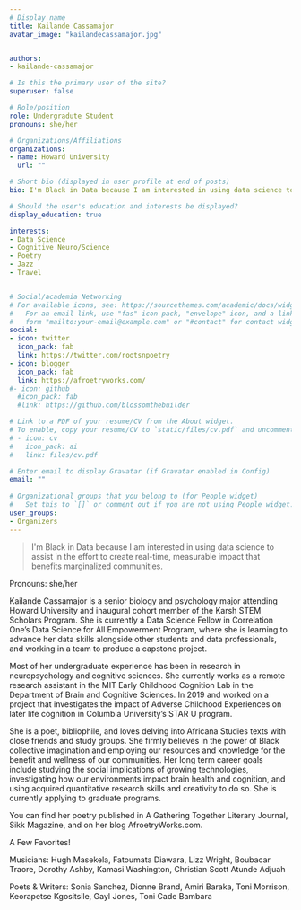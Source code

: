 ```yaml
---
# Display name
title: Kailande Cassamajor
avatar_image: "kailandecassamajor.jpg"


authors:
- kailande-cassamajor

# Is this the primary user of the site?
superuser: false

# Role/position
role: Undergradute Student
pronouns: she/her 

# Organizations/Affiliations
organizations:
- name: Howard University
  url: ""

# Short bio (displayed in user profile at end of posts)
bio: I'm Black in Data because I am interested in using data science to assist in the effort to create real-time, measurable impact that benefits marginalized communities. 

# Should the user's education and interests be displayed?
display_education: true

interests:
- Data Science
- Cognitive Neuro/Science
- Poetry
- Jazz
- Travel 


# Social/academia Networking
# For available icons, see: https://sourcethemes.com/academic/docs/widgets/#icons
#   For an email link, use "fas" icon pack, "envelope" icon, and a link in the
#   form "mailto:your-email@example.com" or "#contact" for contact widget.
social:
- icon: twitter
  icon_pack: fab
  link: https://twitter.com/rootsnpoetry
- icon: blogger
  icon_pack: fab
  link: https://afroetryworks.com/
#- icon: github
  #icon_pack: fab
  #link: https://github.com/blossomthebuilder

# Link to a PDF of your resume/CV from the About widget.
# To enable, copy your resume/CV to `static/files/cv.pdf` and uncomment the lines below.  
# - icon: cv
#   icon_pack: ai
#   link: files/cv.pdf

# Enter email to display Gravatar (if Gravatar enabled in Config)
email: ""
  
# Organizational groups that you belong to (for People widget)
#   Set this to `[]` or comment out if you are not using People widget.  
user_groups:
- Organizers
---
```

> I'm Black in Data because I am interested in using data science to assist in the effort to create real-time, measurable impact that benefits marginalized communities.  


Pronouns: she/her

Kailande Cassamajor is a senior biology and psychology major attending Howard University and inaugural cohort member of the Karsh STEM Scholars Program. She is currently a Data Science Fellow in Correlation One’s Data Science for All Empowerment Program, where she is learning to advance her data skills alongside other students and data professionals, and working in a team to produce a capstone project.

Most of her undergraduate experience has been in research in neuropsychology and cognitive sciences. She currently works as a remote research assistant in the MIT Early Childhood Cognition Lab in the Department of Brain and Cognitive Sciences. In 2019 and worked on a project that investigates the impact of Adverse Childhood Experiences on later life cognition in Columbia University’s STAR U program. 

She is a poet, bibliophile, and loves delving into Africana Studies texts with close friends and study groups. She firmly believes in the power of Black collective imagination and employing our resources and knowledge for the benefit and wellness of our communities. Her long term career goals include studying the social implications of growing technologies, investigating how our environments impact brain health and cognition, and using acquired quantitative research skills and creativity to do so. She is currently applying to graduate programs. 

You can find her poetry published in A Gathering Together Literary Journal, Sikk Magazine, and on her blog AfroetryWorks.com.

A Few Favorites! 

Musicians: Hugh Masekela, Fatoumata Diawara, Lizz Wright, Boubacar Traore, Dorothy Ashby, Kamasi Washington, Christian Scott Atunde Adjuah

Poets & Writers: Sonia Sanchez, Dionne Brand, Amiri Baraka, Toni Morrison, Keorapetse Kgositsile, Gayl Jones, Toni Cade Bambara

